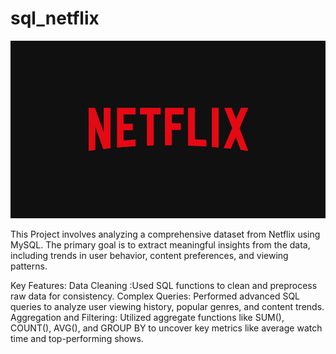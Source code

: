 # sql_netflix
![Netflix logo](https://github.com/Sachinth07/sql_netflix/blob/main/logo.jpg)


This Project involves analyzing a comprehensive dataset from Netflix using MySQL. The primary goal is to extract meaningful insights from the data, including trends in user behavior, content preferences, and viewing patterns.

Key Features:
          Data Cleaning :Used SQL functions to clean and preprocess raw data for consistency.
          Complex Queries: Performed advanced SQL queries to analyze user viewing history, popular genres, and content trends.
          Aggregation and Filtering: Utilized aggregate functions like SUM(), COUNT(), AVG(), and GROUP BY to uncover key metrics like average watch time and top-performing shows.
